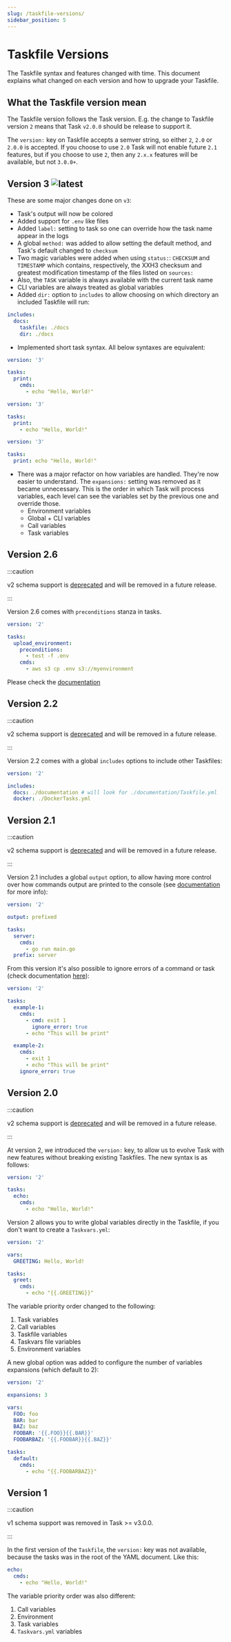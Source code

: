 ```yaml
---
slug: /taskfile-versions/
sidebar_position: 5
---
```


# Taskfile Versions

The Taskfile syntax and features changed with time. This document explains what
changed on each version and how to upgrade your Taskfile.

## What the Taskfile version mean

The Taskfile version follows the Task version. E.g. the change to Taskfile
version `2` means that Task `v2.0.0` should be release to support it.

The `version:` key on Taskfile accepts a semver string, so either `2`, `2.0` or
`2.0.0` is accepted. If you choose to use `2.0` Task will not enable future
`2.1` features, but if you choose to use `2`, then any `2.x.x` features will be
available, but not `3.0.0+`.

## Version 3 ![latest](https://img.shields.io/badge/latest-brightgreen)

These are some major changes done on `v3`:

- Task's output will now be colored
- Added support for `.env` like files
- Added `label:` setting to task so one can override how the task name appear in
  the logs
- A global `method:` was added to allow setting the default method, and Task's
  default changed to `checksum`
- Two magic variables were added when using `status:`: `CHECKSUM` and
  `TIMESTAMP` which contains, respectively, the XXH3 checksum and greatest
  modification timestamp of the files listed on `sources:`
- Also, the `TASK` variable is always available with the current task name
- CLI variables are always treated as global variables
- Added `dir:` option to `includes` to allow choosing on which directory an
  included Taskfile will run:

```yaml
includes:
  docs:
    taskfile: ./docs
    dir: ./docs
```

- Implemented short task syntax. All below syntaxes are equivalent:

```yaml
version: '3'

tasks:
  print:
    cmds:
      - echo "Hello, World!"
```

```yaml
version: '3'

tasks:
  print:
    - echo "Hello, World!"
```

```yaml
version: '3'

tasks:
  print: echo "Hello, World!"
```

- There was a major refactor on how variables are handled. They're now easier to
  understand. The `expansions:` setting was removed as it became unnecessary.
  This is the order in which Task will process variables, each level can see the
  variables set by the previous one and override those.
  - Environment variables
  - Global + CLI variables
  - Call variables
  - Task variables

## Version 2.6

:::caution

v2 schema support is [deprecated][deprecate-version-2-schema] and will be
removed in a future release.

:::

Version 2.6 comes with `preconditions` stanza in tasks.

```yaml
version: '2'

tasks:
  upload_environment:
    preconditions:
      - test -f .env
    cmds:
      - aws s3 cp .env s3://myenvironment
```

Please check the [documentation][includes]

[output]: usage.md#output-syntax
[ignore_errors]: usage.md#ignore-errors
[includes]: usage.md#including-other-taskfiles

## Version 2.2

:::caution

v2 schema support is [deprecated][deprecate-version-2-schema] and will be
removed in a future release.

:::

Version 2.2 comes with a global `includes` options to include other Taskfiles:

```yaml
version: '2'

includes:
  docs: ./documentation # will look for ./documentation/Taskfile.yml
  docker: ./DockerTasks.yml
```

## Version 2.1

:::caution

v2 schema support is [deprecated][deprecate-version-2-schema] and will be
removed in a future release.

:::

Version 2.1 includes a global `output` option, to allow having more control over
how commands output are printed to the console (see [documentation][output] for
more info):

```yaml
version: '2'

output: prefixed

tasks:
  server:
    cmds:
      - go run main.go
  prefix: server
```

From this version it's also possible to ignore errors of a command or task
(check documentation [here][ignore_errors]):

```yaml
version: '2'

tasks:
  example-1:
    cmds:
      - cmd: exit 1
        ignore_error: true
      - echo "This will be print"

  example-2:
    cmds:
      - exit 1
      - echo "This will be print"
    ignore_error: true
```

## Version 2.0

:::caution

v2 schema support is [deprecated][deprecate-version-2-schema] and will be
removed in a future release.

:::

At version 2, we introduced the `version:` key, to allow us to evolve Task with
new features without breaking existing Taskfiles. The new syntax is as follows:

```yaml
version: '2'

tasks:
  echo:
    cmds:
      - echo "Hello, World!"
```

Version 2 allows you to write global variables directly in the Taskfile, if you
don't want to create a `Taskvars.yml`:

```yaml
version: '2'

vars:
  GREETING: Hello, World!

tasks:
  greet:
    cmds:
      - echo "{{.GREETING}}"
```

The variable priority order changed to the following:

1. Task variables
2. Call variables
3. Taskfile variables
4. Taskvars file variables
5. Environment variables

A new global option was added to configure the number of variables expansions
(which default to 2):

```yaml
version: '2'

expansions: 3

vars:
  FOO: foo
  BAR: bar
  BAZ: baz
  FOOBAR: '{{.FOO}}{{.BAR}}'
  FOOBARBAZ: '{{.FOOBAR}}{{.BAZ}}'

tasks:
  default:
    cmds:
      - echo "{{.FOOBARBAZ}}"
```

## Version 1

:::caution

v1 schema support was removed in Task >= v3.0.0.

:::

In the first version of the `Taskfile`, the `version:` key was not available,
because the tasks was in the root of the YAML document. Like this:

```yaml
echo:
  cmds:
    - echo "Hello, World!"
```

The variable priority order was also different:

1. Call variables
2. Environment
3. Task variables
4. `Taskvars.yml` variables

<!-- prettier-ignore-start -->
[deprecate-version-2-schema]: https://github.com/go-task/task/issues/1197
<!-- prettier-ignore-end -->
